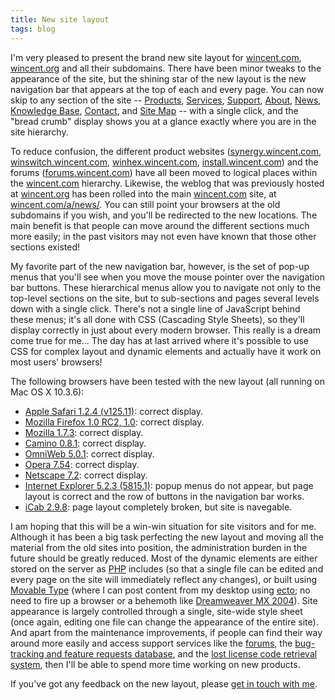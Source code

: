 ```yaml
---
title: New site layout
tags: blog
---
```


I'm very pleased to present the brand new site layout for [wincent.com](http://www.wincent.com/), [wincent.org](http://wincent.org/) and all their subdomains. There have been minor tweaks to the appearance of the site, but the shining star of the new layout is the new navigation bar that appears at the top of each and every page. You can now skip to any section of the site -- [Products](http://www.wincent.com/a/products/), [Services](http://www.wincent.com/a/services/), [Support](http://www.wincent.com/a/support/), [About](http://www.wincent.com/a/about/), [News](http://www.wincent.com/a/news/), [Knowledge Base](http://www.wincent.com/a/knowledge-base/), [Contact](http://www.wincent.com/a/contact/), and [Site Map](http://www.wincent.com/a/site-map/) -- with a single click, and the "bread crumb" display shows you at a glance exactly where you are in the site hierarchy.

To reduce confusion, the different product websites ([synergy.wincent.com](http://synergy.wincent.com/), [winswitch.wincent.com](http://winswitch.wincent.com/), [winhex.wincent.com](http://winhex.wincent.com/), [install.wincent.com](http://install.wincent.com/)) and the forums ([forums.wincent.com](http://forums.wincent.com/)) have all been moved to logical places within the [wincent.com](http://www.wincent.com/) hierarchy. Likewise, the weblog that was previously hosted at [wincent.org](http://wincent.org/) has been rolled into the main [wincent.com](http://wincent.com) site, at [wincent.com/a/news/](http://www.wincent.com/a/news/). You can still point your browsers at the old subdomains if you wish, and you'll be redirected to the new locations. The main benefit is that people can move around the different sections much more easily; in the past visitors may not even have known that those other sections existed!

My favorite part of the new navigation bar, however, is the set of pop-up menus that you'll see when you move the mouse pointer over the navigation bar buttons. These hierarchical menus allow you to navigate not only to the top-level sections on the site, but to sub-sections and pages several levels down with a single click. There's not a single line of JavaScript behind these menus; it's all done with CSS (Cascading Style Sheets), so they'll display correctly in just about every modern browser. This really is a dream come true for me... The day has at last arrived where it's possible to use CSS for complex layout and dynamic elements and actually have it work on most users' browsers!

The following browsers have been tested with the new layout (all running on Mac OS X 10.3.6):

-   [Apple Safari 1.2.4 (v125.11)](http://www.apple.com/safari/): correct display.
-   [Mozilla Firefox 1.0 RC2, 1.0](http://www.mozilla.org/products/firefox/): correct display.
-   [Mozilla 1.7.3](http://www.mozilla.org/products/mozilla1.x/): correct display.
-   [Camino 0.8.1](http://www.mozilla.org/products/camino/): correct display.
-   [OmniWeb 5.0.1](http://www.omnigroup.com/applications/omniweb/): correct display.
-   [Opera 7.54](http://www.opera.com/): correct display.
-   [Netscape 7.2](http://channels.netscape.com/ns/browsers/download.jsp): correct display.
-   [Internet Explorer 5.2.3 (5815.1)](http://www.microsoft.com/mac/products/internetexplorer/internetexplorer.aspx?pid=internetexplorer): popup menus do not appear, but page layout is correct and the row of buttons in the navigation bar works.
-   [iCab 2.9.8](http://www.icab.de/): page layout completely broken, but site is navegable.

I am hoping that this will be a win-win situation for site visitors and for me. Although it has been a big task perfecting the new layout and moving all the material from the old sites into position, the administration burden in the future should be greatly reduced. Most of the dynamic elements are either stored on the server as [PHP](http://www.php.net/) includes (so that a single file can be edited and every page on the site will immediately reflect any changes), or built using [Movable Type](http://movabletype.org/) (where I can post content from my desktop using [ecto](http://ecto.kung-foo.tv/); no need to fire up a browser or a behemoth like [Dreamweaver MX 2004](http://www.macromedia.com/software/dreamweaver/)). Site appearance is largely controlled through a single, site-wide style sheet (once again, editing one file can change the appearance of the entire site). And apart from the maintenance improvements, if people can find their way around more easily and access support services like the [forums](http://forums.wincent.com/), the [bug-tracking and feature requests database](http://bugs.wincent.com/), and the [lost license code retrieval system](http://www.wincent.com/a/support/registration/), then I'll be able to spend more time working on new products.

If you've got any feedback on the new layout, please [get in touch with me](http://www.wincent.com/a/contact/).
